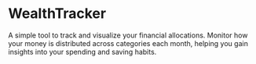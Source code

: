 # WealthTracker
A simple tool to track and visualize your financial allocations. Monitor how your money is distributed across categories each month, helping you gain insights into your spending and saving habits.
